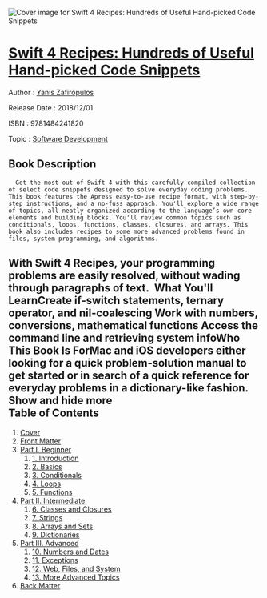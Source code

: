 ![Cover image for Swift 4 Recipes: Hundreds of Useful Hand-picked Code Snippets](https://imgdetail.ebookreading.net/cover/cover/software_development/EB9781484241820.jpg)

[Swift 4 Recipes: Hundreds of Useful Hand-picked Code Snippets](https://ebookreading.net/view/book/Swift+4+Recipes%3A+Hundreds+of+Useful+Hand-picked+Code+Snippets-EB9781484241820_1.html "Swift 4 Recipes: Hundreds of Useful Hand-picked Code Snippets")
====================================================================================================================

Author : [Yanis Zafirópulos](https://ebookreading.net/search/author/Yanis+Zafir%C3%B3pulos)

Release Date : 2018/12/01

ISBN : 9781484241820

Topic : [Software Development](https://ebookreading.net/search/category/software-development)

Book Description
-----------------

      Get the most out of Swift 4 with this carefully compiled collection of select code snippets designed to solve everyday coding problems. This book features the Apress easy-to-use recipe format, with step-by-step instructions, and a no-fuss approach. You'll explore a wide range of topics, all neatly organized according to the language’s own core elements and building blocks. You'll review common topics such as conditionals, loops, functions, classes, closures, and arrays. This book also includes recipes to some more advanced problems found in files, system programming, and algorithms. 
With Swift 4 Recipes, your programming problems are easily resolved, without wading through paragraphs of text. 
What You'll LearnCreate if-switch statements, ternary operator, and nil-coalescing Work with numbers, conversions, mathematical functions Access the command line and retrieving system infoWho This Book Is ForMac and iOS developers either looking for a quick problem-solution manual to get started or in search of a quick reference for everyday problems in a dictionary-like fashion.           Show and hide more                
Table of Contents
-----------------

1. [Cover](https://ebookreading.net/view/book/Swift+4+Recipes%3A+Hundreds+of+Useful+Hand-picked+Code+Snippets-EB9781484241820_1.html)
1. [Front Matter](https://ebookreading.net/view/book/Swift+4+Recipes%3A+Hundreds+of+Useful+Hand-picked+Code+Snippets-EB9781484241820_2.html)
1. [Part I. Beginner](https://ebookreading.net/view/book/Swift+4+Recipes%3A+Hundreds+of+Useful+Hand-picked+Code+Snippets-EB9781484241820_3.html)
    1. [1. Introduction](https://ebookreading.net/view/book/Swift+4+Recipes%3A+Hundreds+of+Useful+Hand-picked+Code+Snippets-EB9781484241820_4.html)
    1. [2. Basics](https://ebookreading.net/view/book/Swift+4+Recipes%3A+Hundreds+of+Useful+Hand-picked+Code+Snippets-EB9781484241820_5.html)
    1. [3. Conditionals](https://ebookreading.net/view/book/Swift+4+Recipes%3A+Hundreds+of+Useful+Hand-picked+Code+Snippets-EB9781484241820_6.html)
    1. [4. Loops](https://ebookreading.net/view/book/Swift+4+Recipes%3A+Hundreds+of+Useful+Hand-picked+Code+Snippets-EB9781484241820_7.html)
    1. [5. Functions](https://ebookreading.net/view/book/Swift+4+Recipes%3A+Hundreds+of+Useful+Hand-picked+Code+Snippets-EB9781484241820_8.html)
1. [Part II. Intermediate](https://ebookreading.net/view/book/Swift+4+Recipes%3A+Hundreds+of+Useful+Hand-picked+Code+Snippets-EB9781484241820_9.html)
    1. [6. Classes and Closures](https://ebookreading.net/view/book/Swift+4+Recipes%3A+Hundreds+of+Useful+Hand-picked+Code+Snippets-EB9781484241820_10.html)
    1. [7. Strings](https://ebookreading.net/view/book/Swift+4+Recipes%3A+Hundreds+of+Useful+Hand-picked+Code+Snippets-EB9781484241820_11.html)
    1. [8. Arrays and Sets](https://ebookreading.net/view/book/Swift+4+Recipes%3A+Hundreds+of+Useful+Hand-picked+Code+Snippets-EB9781484241820_12.html)
    1. [9. Dictionaries](https://ebookreading.net/view/book/Swift+4+Recipes%3A+Hundreds+of+Useful+Hand-picked+Code+Snippets-EB9781484241820_13.html)
1. [Part III. Advanced](https://ebookreading.net/view/book/Swift+4+Recipes%3A+Hundreds+of+Useful+Hand-picked+Code+Snippets-EB9781484241820_14.html)
    1. [10. Numbers and Dates](https://ebookreading.net/view/book/Swift+4+Recipes%3A+Hundreds+of+Useful+Hand-picked+Code+Snippets-EB9781484241820_15.html)
    1. [11. Exceptions](https://ebookreading.net/view/book/Swift+4+Recipes%3A+Hundreds+of+Useful+Hand-picked+Code+Snippets-EB9781484241820_16.html)
    1. [12. Web, Files, and System](https://ebookreading.net/view/book/Swift+4+Recipes%3A+Hundreds+of+Useful+Hand-picked+Code+Snippets-EB9781484241820_17.html)
    1. [13. More Advanced Topics](https://ebookreading.net/view/book/Swift+4+Recipes%3A+Hundreds+of+Useful+Hand-picked+Code+Snippets-EB9781484241820_18.html)
1. [Back Matter](https://ebookreading.net/view/book/Swift+4+Recipes%3A+Hundreds+of+Useful+Hand-picked+Code+Snippets-EB9781484241820_19.html)
